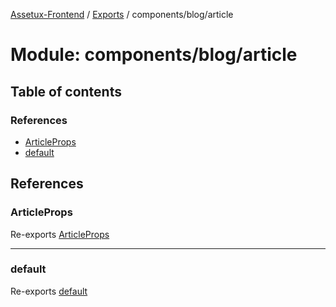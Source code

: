 [Assetux-Frontend](../README.md) / [Exports](../modules.md) / components/blog/article

# Module: components/blog/article

## Table of contents

### References

- [ArticleProps](components_blog_article.md#articleprops)
- [default](components_blog_article.md#default)

## References

### ArticleProps

Re-exports [ArticleProps](components_blog_article_article.md#articleprops)

___

### default

Re-exports [default](components_blog_article_article.md#default)
